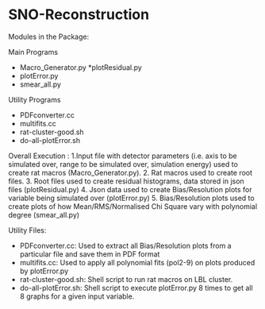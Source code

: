 # SNO-Reconstruction

Modules in the Package:
 
Main Programs
* Macro_Generator.py
*plotResidual.py
* plotError.py
* smear_all.py

Utility Programs
* PDFconverter.cc
* multifits.cc
* rat-cluster-good.sh
* do-all-plotError.sh

Overall Execution :
1.Input file with detector parameters (i.e. axis to be simulated over, range to be simulated over, simulation energy) used to create rat macros (Macro_Generator.py).
2. Rat macros used to create root files. 
3. Root files used to create residual histograms, data stored in json files (plotResidual.py)
4. Json data used to create Bias/Resolution plots for variable being simulated over (plotError.py)
5. Bias/Resolution plots used to create plots of how Mean/RMS/Normalised Chi Square vary with polynomial degree 
   (smear_all.py)
 
Utility Files:
* PDFconverter.cc: Used to extract all Bias/Resolution plots from a particular file and save them in PDF format
* multifits.cc: Used to apply all polynomial fits (pol2-9) on plots produced by plotError.py
* rat-cluster-good.sh: Shell script to run rat macros on LBL cluster.
* do-all-plotError.sh: Shell script to execute plotError.py 8 times to get all 8 graphs for a given input variable.  
